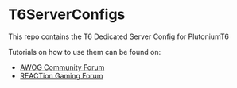 # T6ServerConfigs
This repo contains the T6 Dedicated Server Config for PlutoniumT6

Tutorials on how to use them can be found on:
* [AWOG Community Forum](https://forum.awog.at/topic/32/)
* [REACTion Gaming Forum](https://reactiongaming.us/community/threads/how-to-setup-your-dedicated-server-for-plutot6.1358/)
